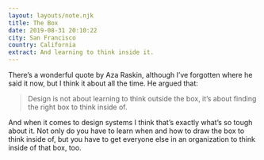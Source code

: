 ```yaml
---
layout: layouts/note.njk
title: The Box
date: 2019-08-31 20:10:22
city: San Francisco
country: California
extract: And learning to think inside it.
---
```


There’s a wonderful quote by Aza Raskin, although I’ve forgotten where he said it now, but I think it about all the time. He argued that:

> Design is not about learning to think outside the box, it’s about finding the right box to think inside of.

And when it comes to design systems I think that’s exactly what’s so tough
about it. Not only do you have to learn when and how to draw the box to
think inside of, but you have to get everyone else in an organization to think inside of that box, too.

